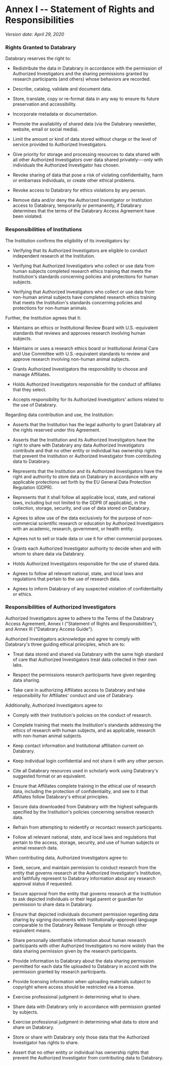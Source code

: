 Annex I -- Statement of Rights and Responsibilities
===================================================

*Version date: April 29, 2020*

### Rights Granted to Databrary

Databrary reserves the right to:

-   Redistribute the data in Databrary in accordance with the permission
    of Authorized Investigators and the sharing permissions granted by
    research participants (and others) whose behaviors are recorded.

-   Describe, catalog, validate and document data.

-   Store, translate, copy or re-format data in any way to ensure its
    future preservation and accessibility.

-   Incorporate metadata or documentation.

-   Promote the availability of shared data (via the Databrary
    newsletter, website, email or social media).

-   Limit the amount or kind of data stored without charge or the level
    of service provided to Authorized Investigators.

-   Give priority for storage and processing resources to data shared
    with all other Authorized Investigators over data shared
    privately---only with individuals the Authorized Investigator has
    chosen.

-   Revoke sharing of data that pose a risk of violating
    confidentiality, harm or embarrass individuals, or create other
    ethical problems.

-   Revoke access to Databrary for ethics violations by any person.

-   Remove data and/or deny the Authorized Investigator or Institution
    access to Databrary, temporarily or permanently, if Databrary
    determines that the terms of the Databrary Access Agreement have
    been violated.

### Responsibilities of Institutions

The Institution confirms the eligibility of its investigators by:

-   Verifying that its Authorized Investigators are eligible to conduct
    independent research at the Institution.

-   Verifying that Authorized Investigators who collect or use data from
    human subjects completed research ethics training that meets the
    Institution's standards concerning policies and protections for
    human subjects.

-   Verifying that Authorized Investigators who collect or use data from
    non-human animal subjects have completed research ethics training
    that meets the Institution's standards concerning policies and
    protections for non-human animals.

Further, the Institution agrees that it:

-   Maintains an ethics or Institutional Review Board with
    U.S.-equivalent standards that reviews and approves research
    involving human subjects.

-   Maintains or uses a research ethics board or Institutional Animal
    Care and Use Committee with U.S.-equivalent standards to review and
    approve research involving non-human animal subjects.

-   Grants Authorized Investigators the responsibility to choose and
    manage Affiliates.

-   Holds Authorized Investigators responsible for the conduct of
    affiliates that they select.

-   Accepts responsibility for its Authorized Investigators' actions
    related to the use of Databrary.

Regarding data contribution and use, the Institution:

-   Asserts that the Institution has the legal authority to grant
    Databrary all the rights reserved under this Agreement.

-   Asserts that the Institution and its Authorized Investigators have
    the right to share with Databrary any data Authorized Investigators
    contribute and that no other entity or individual has ownership
    rights that prevent the Institution or Authorized Investigator from
    contributing data to Databrary.

-   Represents that the Institution and its Authorized Investigators
    have the right and authority to store data on Databrary in
    accordance with any applicable protections set forth by the EU
    General Data Protection Regulation (GDPR).

-   Represents that it shall follow all applicable local, state, and
    national laws, including but not limited to the GDPR (if
    applicable), in the collection, storage, security, and use of data
    stored on Databrary.

-   Agrees to allow use of the data exclusively for the purpose of
    non-commercial scientific research or education by Authorized
    Investigators with an academic, research, government, or health
    entity.

-   Agrees not to sell or trade data or use it for other commercial
    purposes.

-   Grants each Authorized Investigator authority to decide when and
    with whom to share data via Databrary.

-   Holds Authorized Investigators responsible for the use of shared
    data.

-   Agrees to follow all relevant national, state, and local laws and
    regulations that pertain to the use of research data.

-   Agrees to inform Databrary of any suspected violation of
    confidentiality or ethics.

### Responsibilities of Authorized Investigators

Authorized Investigators agree to adhere to the Terms of the Databrary
Access Agreement, Annex I ("Statement of Rights and Responsibilities"),
and Annex III ("Databrary Access Guide").

Authorized Investigators acknowledge and agree to comply with
Databrary's three guiding ethical principles, which are to:

-   Treat data stored and shared via Databrary with the same high
    standard of care that Authorized Investigators treat data collected
    in their own labs.

-   Respect the permissions research participants have given regarding
    data sharing.

-   Take care in authorizing Affiliates access to Databrary and take
    responsibility for Affiliates' conduct and use of Databrary.

Additionally, Authorized Investigators agree to:

-   Comply with their Institution's policies on the conduct of
    research.

-   Complete training that meets the Institution's standards addressing
    the ethics of research with human subjects, and as applicable,
    research with non-human animal subjects.

-   Keep contact information and Institutional affiliation current on
    Databrary.

-   Keep individual login confidential and not share it with any other
    person.

-   Cite all Databrary resources used in scholarly work using
    Databrary's suggested format or an equivalent.

-   Ensure that Affiliates complete training in the ethical use of
    research data, including the protection of confidentiality, and see
    to it that Affiliates follow Databrary's ethical principles.

-   Secure data downloaded from Databrary with the highest safeguards
    specified by the Institution's policies concerning sensitive
    research data.

-   Refrain from attempting to reidentify or recontact research
    participants.

-   Follow all relevant national, state, and local laws and regulations
    that pertain to the access, storage, security, and use of human
    subjects or animal research data.

When contributing data, Authorized Investigators agree to:

-   Seek, secure, and maintain permission to conduct research from the
    entity that governs research at the Authorized Investigator's
    Institution, and faithfully represent to Databrary information about
    any research approval status if requested.

-   Secure approval from the entity that governs research at the
    Institution to ask depicted individuals or their legal parent or
    guardian for permission to share data in Databrary.

-   Ensure that depicted individuals document permission regarding data
    sharing by signing documents with Institutionally-approved language
    comparable to the Databrary Release Template or through other
    equivalent means.

-   Share personally identifiable information about human research
    participants with other Authorized Investigators no more widely than
    the data sharing permission given by the research participants.

-   Provide information to Databrary about the data sharing permission
    permitted for each data file uploaded to Databrary in accord with
    the permission granted by research participants.

-   Provide licensing information when uploading materials subject to
    copyright where access should be restricted via a license.

-   Exercise professional judgment in determining what to share.

-   Share data with Databrary only in accordance with permission granted
    by subjects.

-   Exercise professional judgment in determining what data to store and
    share on Databrary.

-   Store or share with Databrary only those data that the Authorized
    Investigator has rights to share.

-   Assert that no other entity or individual has ownership rights that
    prevent the Authorized Investigator from contributing data to
    Databrary.
